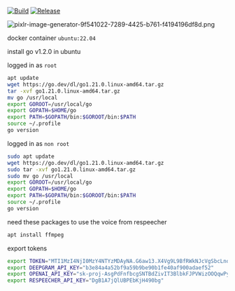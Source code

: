 [![Build](https://github.com/fuad-daoud/discord-ai/actions/workflows/build.yml/badge.svg?branch=main)](https://github.com/fuad-daoud/discord-ai/actions/workflows/build.yml)
[![Release](https://github.com/fuad-daoud/discord-ai/actions/workflows/release.yml/badge.svg)](https://github.com/fuad-daoud/discord-ai/actions/workflows/release.yml)

![pixlr-image-generator-9f541022-7289-4425-b761-f4194196df8d.png](..%2F..%2FDownloads%2Fluna%2Fpixlr-image-generator-9f541022-7289-4425-b761-f4194196df8d.png)

docker container `ubuntu:22.04`

install go v1.2.0 in ubuntu 


logged in as `root`
```bash
apt update
wget https://go.dev/dl/go1.21.0.linux-amd64.tar.gz
tar -xvf go1.21.0.linux-amd64.tar.gz
mv go /usr/local
export GOROOT=/usr/local/go
export GOPATH=$HOME/go
export PATH=$GOPATH/bin:$GOROOT/bin:$PATH
source ~/.profile
go version
```


logged in as `non root`
```bash
sudo apt update
wget https://go.dev/dl/go1.21.0.linux-amd64.tar.gz
sudo tar -xvf go1.21.0.linux-amd64.tar.gz
sudo mv go /usr/local
export GOROOT=/usr/local/go
export GOPATH=$HOME/go
export PATH=$GOPATH/bin:$GOROOT/bin:$PATH
source ~/.profile
go version
```

need these packages to use the voice from respeecher

```bash
apt install ffmpeg
```

export tokens

```bash
export TOKEN="MTI1MzI4NjI0MzY4NTYzMDAyNA.G6aw13.X4Vg9L9BfRWkNJcVgSbcLnqe_GbKoydkhJ9krw"
export DEEPGRAM_API_KEY="b3e84a4a52bf9a59b9be90b1fe40af900adaef52"
export OPENAI_API_KEY="sk-proj-AsgPdFnfbcgSNTBdZivIT3BlbkFJPVWizOOQqwPygX2ctH78"
export RESPEECHER_API_KEY="DgB1A7jQlUBPEbKjH490bg"
```